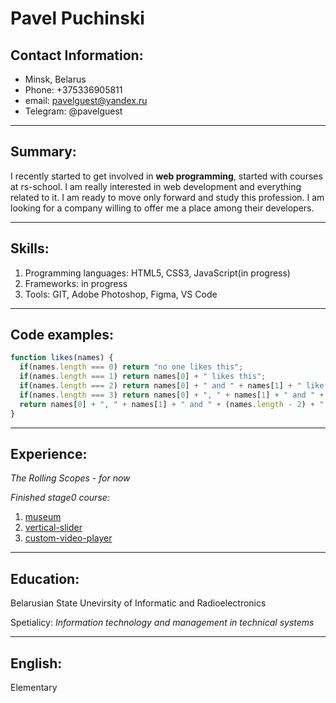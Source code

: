 # __Pavel Puchinski__
## Contact Information:
* Minsk, Belarus
* Phone: +375336905811
* email: pavelguest@yandex.ru
* Telegram: @pavelguest
___
## Summary:
I recently started to get involved in __web programming__, started with courses at rs-school. I am really interested in web development and everything related to it. I am ready to move only forward and study this profession. I am looking for a company willing to offer me a place among their developers.
___
## Skills:
1. Programming languages: HTML5, CSS3, JavaScript(in progress)
2. Frameworks: in progress
3. Tools: GIT, Adobe Photoshop, Figma, VS Code
___
## Code examples:
```javascript
function likes(names) {
  if(names.length === 0) return "no one likes this";
  if(names.length === 1) return names[0] + " likes this";
  if(names.length === 2) return names[0] + " and " + names[1] + " like this";
  if(names.length === 3) return names[0] + ", " + names[1] + " and " + names[2] + " like this";
  return names[0] + ", " + names[1] + " and " + (names.length - 2) + " others like this";
}
```
___
## Experience:
_The Rolling Scopes - for now_</p>
_Finished stage0 course:_</p>
1. [museum](https://rolling-scopes-school.github.io/pavelguest-JSFEPRESCHOOL/museum/)
2. [vertical-slider](https://rolling-scopes-school.github.io/pavelguest-JSFEPRESCHOOL/vertical-slider/)
3. [custom-video-player](https://rolling-scopes-school.github.io/pavelguest-JSFEPRESCHOOL/custom-video-player/)
___
## Education:
Belarusian State Unevirsity of Informatic and Radioelectronics</p>
Spetialicy: _Information technology and management in technical systems_
___
## English:
Elementary
